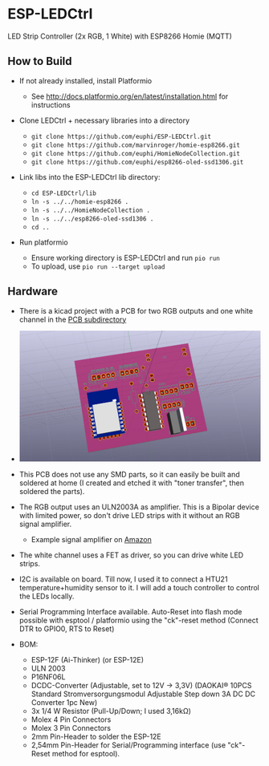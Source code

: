 # ESP-LEDCtrl
LED Strip Controller (2x RGB, 1 White) with ESP8266 Homie (MQTT)


## How to Build
  * If not already installed, install Platformio
    * See http://docs.platformio.org/en/latest/installation.html for instructions
    
  * Clone LEDCtrl + necessary libraries into a directory
    * `git clone https://github.com/euphi/ESP-LEDCtrl.git`
    * `git clone https://github.com/marvinroger/homie-esp8266.git`
    * `git clone https://github.com/euphi/HomieNodeCollection.git`
    * `git clone https://github.com/euphi/esp8266-oled-ssd1306.git`
    
  * Link libs into the ESP-LEDCtrl lib directory:
    * `cd ESP-LEDCtrl/lib`
    * `ln -s ../../homie-esp8266 .`
    * `ln -s ../../HomieNodeCollection .`
    * `ln -s ../../esp8266-oled-ssd1306 .`
    * `cd ..`
  
  * Run platformio
    * Ensure working directory is ESP-LEDCtrl and run `pio run` 
    * To upload, use `pio run --target upload`
    

## Hardware
  * There is a kicad project with a PCB for two RGB outputs and one white channel in the [PCB subdirectory](doc/PCB)
  * ![3D Rendering](doc/PCB/board_full_var2.png)
  * This PCB does not use any SMD parts, so it can easily be built and soldered at home (I created and etched  it with "toner transfer", then soldered the parts).
  * The RGB output uses an ULN2003A as amplifier. This is a Bipolar device with limited power, so don't drive LED strips with it without an RGB signal amplifier.
    * Example signal amplifier on [Amazon](https://www.amazon.de/gp/product/B00E4GVUMS)

  * The white channel uses a FET as driver, so you can drive white LED strips.
  * I2C is available on board. Till now, I used it to connect a HTU21 temperature+humidity sensor to it. I will add a touch controller to control the LEDs locally.
  * Serial Programming Interface available. Auto-Reset into flash mode possible with esptool / platformio using the "ck"-reset method (Connect DTR to GPIO0, RTS to Reset)
  * BOM:
    * ESP-12F (Ai-Thinker) (or ESP-12E)
    * ULN 2003
    * P16NF06L
    * DCDC-Converter (Adjustable, set to 12V -> 3,3V) (DAOKAI® 10PCS Standard Stromversorgungsmodul Adjustable Step down 3A DC DC Converter 1pc New)
    * 3x 1/4 W Resistor (Pull-Up/Down; I used 3,16kΩ)
    * Molex 4 Pin Connectors
    * Molex 3 Pin Connectors
    * 2mm Pin-Header to solder the ESP-12E
    * 2,54mm Pin-Header for Serial/Programming interface (use "ck"-Reset method for esptool).
